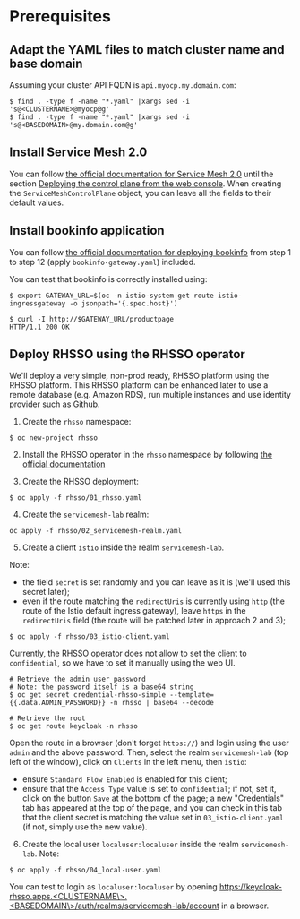 # Prerequisites

## Adapt the YAML files to match cluster name and base domain

Assuming your cluster API FQDN is `api.myocp.my.domain.com`:

```
$ find . -type f -name "*.yaml" |xargs sed -i 's@<CLUSTERNAME>@myocp@g'
$ find . -type f -name "*.yaml" |xargs sed -i 's@<BASEDOMAIN>@my.domain.com@g'
```

## Install Service Mesh 2.0

You can follow [the official documentation for Service Mesh 2.0](https://docs.openshift.com/container-platform/4.6/service_mesh/v2x/installing-ossm.html) until the section [Deploying the control plane from the web console](https://docs.openshift.com/container-platform/4.6/service_mesh/v2x/installing-ossm.html#ossm-control-plane-deploy-operatorhub_installing-ossm). When creating the `ServiceMeshControlPlane` object, you can leave all the fields to their default values.

## Install bookinfo application
You can follow [the official documentation for deploying bookinfo](https://docs.openshift.com/container-platform/4.6/service_mesh/v2x/prepare-to-deploy-applications-ossm.html#ossm-tutorial-bookinfo-install_deploying-applications-ossm) from step 1 to step 12 (apply `bookinfo-gateway.yaml`) included.

You can test that bookinfo is correctly installed using:
```
$ export GATEWAY_URL=$(oc -n istio-system get route istio-ingressgateway -o jsonpath='{.spec.host}')

$ curl -I http://$GATEWAY_URL/productpage
HTTP/1.1 200 OK
```

## Deploy RHSSO using the RHSSO operator
We'll deploy a very simple, non-prod ready, RHSSO platform using the RHSSO platform. This RHSSO platform can be enhanced later to use a remote database (e.g. Amazon RDS), run multiple instances and use identity provider such as Github.


1. Create the `rhsso` namespace:
```
$ oc new-project rhsso
```

2. Install the RHSSO operator in the `rhsso` namespace by following [the official documentation](https://access.redhat.com/documentation/en-us/red_hat_single_sign-on/7.4/html/server_installation_and_configuration_guide/operator#install_by_olm)


3. Create the RHSSO deployment:
```
$ oc apply -f rhsso/01_rhsso.yaml 
```

4. Create the `servicemesh-lab` realm:
```
oc apply -f rhsso/02_servicemesh-realm.yaml
```

5. Create a client `istio` inside the realm `servicemesh-lab`.

Note:
* the field `secret` is set randomly and you can leave as it is (we'll used this secret later);
* even if the route matching the `redirectUris` is currently using `http` (the route of the Istio default ingress gateway), leave `https` in the `redirectUris` field (the route will be patched later in approach 2 and 3);
``` 
$ oc apply -f rhsso/03_istio-client.yaml
```
Currently, the RHSSO operator does not allow to set the client to `confidential`, so we have to set it manually using the web UI.
```
# Retrieve the admin user password
# Note: the password itself is a base64 string
$ oc get secret credential-rhsso-simple --template={{.data.ADMIN_PASSWORD}} -n rhsso | base64 --decode

# Retrieve the root
$ oc get route keycloak -n rhsso
```
Open the route in a browser (don't forget `https://`) and login using the user `admin` and the above password. 
Then, select the realm `servicemesh-lab` (top left of the window), click on `Clients` in the left menu, then `istio`:
* ensure `Standard Flow Enabled` is enabled for this client;
* ensure that the `Access Type` value is set to `confidential`; if not, set it, click on the button `Save` at the bottom of the page; a new "Credentials" tab has appeared at the top of the page, and you can check in this tab that the client secret is matching the value set in `03_istio-client.yaml` (if not, simply use the new value).

6. Create the local user `localuser:localuser` inside the realm `servicemesh-lab`.
Note:
```
$ oc apply -f rhsso/04_local-user.yaml
```

You can test to login as `localuser:localuser` by opening https://keycloak-rhsso.apps.<CLUSTERNAME\>.<BASEDOMAIN\>/auth/realms/servicemesh-lab/account in a browser.
